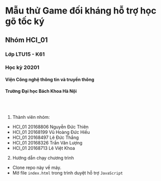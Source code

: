 # Mẫu thử Game đối kháng hỗ trợ học gõ tốc ký
## Nhóm HCI_01
### Lớp LTU15 - K61
### Học kỳ 20201
#### Viện Công nghệ thông tin và truyền thông
#### Trường Đại học Bách Khoa Hà Nội

<br>
<br>

1. Thành viên nhóm:

- HCI_01 20168806 Nguyễn Đức Thiên
- HCI_01 20168199 Vũ Hoàng Đức Hiếu
- HCI_01 20168497 Lê Đức Thắng
- HCI_01 20168326 Trần Văn Lượng
- HCI_01 20168713 Lê Việt Khoa

2. Hướng dẫn chạy chương trình

- Clone repo này về máy.
- Mở file `index.html` trong trình duyệt hỗ trợ `JavaScript`
